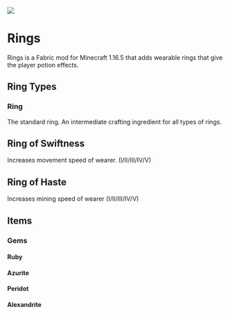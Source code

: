 ![](https://imgur.com/KgMypmH)

# Rings
Rings is a Fabric mod for Minecraft 1.16.5 that adds wearable rings that give the player potion effects.

## Ring Types
### Ring
The standard ring. An intermediate crafting ingredient for all types of rings.

## Ring of Swiftness
Increases movement speed of wearer.
(I/II/III/IV/V)

## Ring of Haste
Increases mining speed of wearer
(I/II/III/IV/V)

## Items
### Gems
#### Ruby
#### Azurite
#### Peridot
#### Alexandrite


